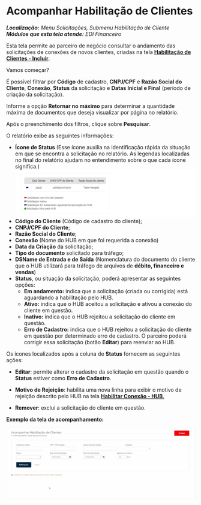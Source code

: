 # Acompanhar Habilitação de Clientes  

_**Localização:** Menu Solicitações, Submenu Habilitação de Cliente_  
_**Módulos que esta tela atende:** EDI Financeiro_  

Esta tela permite ao parceiro de negócio consultar o andamento das solicitações de conexões de novos clientes, criadas na tela [**Habilitação de Clientes - Incluir**](../solic/cadastro.md).


Vamos começar?  

É possível filtrar por **Código** de cadastro, **CNPJ/CPF** e **Razão Social do Cliente**, **Conexão**, **Status** da solicitação e **Datas Inicial e Final** (período de criação da solicitação).  

Informe a opção **Retornar no máximo** para determinar a quantidade máxima de documentos que deseja visualizar por página no relatório.   

Após o preenchimento dos filtros, clique sobre **Pesquisar**.  

O relatório exibe as seguintes informações:   

+ **Ícone de Status** (Esse ícone auxilia na identificação rápida da situação em que se encontra a solicitação no relatório. As legendas localizadas no final do relatório ajudam no entendimento sobre o que cada ícone significa.)  
![](../../img/solic_hub/legenda_parc.png)
+ **Código do Cliente** (Código de cadastro do cliente);  
+ **CNPJ/CPF do Cliente**;
+ **Razão Social do Cliente**;  
+ **Conexão** (Nome do HUB em que foi requerida a conexão)  
+ **Data da Criação** da solicitação;  
+ **Tipo do documento** solicitado para tráfego;  
+ **DSName de Entrada e de Saída** (Nomenclatura do documento do cliente que o HUB utilizará para tráfego de arquivos de **débito, financeiro e vendas**)  
+ **Status**, ou situação da solicitação, poderá apresentar as seguintes opções:  
   - **Em andamento:** indica que a solicitação (criada ou corrigida) está aguardando a habilitação pelo HUB.   
   - **Ativo:** indica que o HUB aceitou a solicitação e ativou a conexão do cliente em questão.  
   - **Inativo:** indica que o HUB rejeitou a solicitação do cliente em questão.  
   - **Erro de Cadastro:** indica que o HUB rejeitou a solicitação do cliente em questão por determinado erro de cadastro. O parceiro poderá corrigir essa solicitação (botão **Editar**) para reenviar ao HUB.  
  
Os ícones localizados após a coluna de **Status** fornecem as seguintes ações:  

+ **Editar**: permite alterar o cadastro da solicitação em questão quando o **Status** estiver como **Erro de Cadastro**.  

+ **Motivo de Rejeição**: habilita uma nova linha para exibir o motivo de rejeição descrito pelo HUB na tela [**Habilitar Conexão - HUB**.](../solic/hub.md)  

+ **Remover**: exclui a solicitação do cliente em questão.  

**Exemplo da tela de acompanhamento:**  

![ ](../../img/solic_hub/acompanhar.gif)  